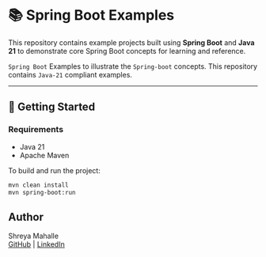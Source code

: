 # 📚 Spring Boot Examples

This repository contains example projects built using **Spring Boot** and **Java 21** to demonstrate core Spring Boot concepts for learning and reference.

`Spring Boot` Examples to illustrate the `Spring-boot` concepts. This repository contains `Java-21` compliant examples.


---

## 🚀 Getting Started

### Requirements

- Java 21
- Apache Maven

To build and run the project:

```bash
mvn clean install
mvn spring-boot:run

```

## Author

Shreya Mahalle  
[GitHub](https://github.com/shreyamahalle) | [LinkedIn](https://linkedin.com/in/shreyamahalle)

